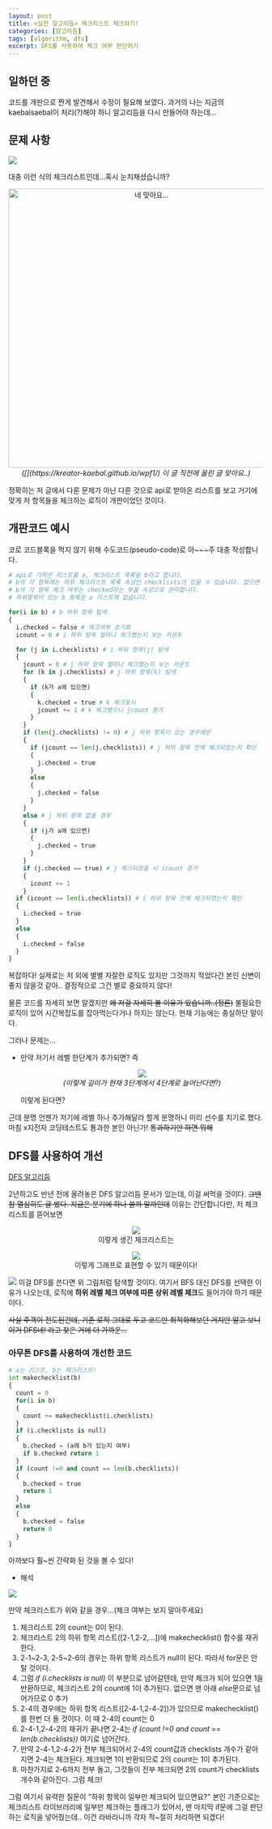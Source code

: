 ```yaml
---
layout: post
title: <실전 알고리듬> 체크리스트 체크하기!
categories: [알고리듬]
tags: [algorithm, dfs]
excerpt: DFS를 사용하여 체크 여부 판단하기
---
```


## 일하던 중
코드를 개판으로 짠게 발견해서 수정이 필요해 보였다.
과거의 나는 지금의 kaebalsaebal이 처리(?)해야 하니 알고리듬을 다시 만들어야 하는데...

## 문제 사항

![](https://velog.velcdn.com/images/kaebalkreator/post/d4cabca4-175f-4e1e-b1fb-1d77e950d350/image.png)

대충 이런 식의 체크리스트인데...혹시 눈치채셨습니까?

<p align="center">
  <img src="https://velog.velcdn.com/images/kaebalkreator/post/f1448d9e-aa5c-4b4c-b0af-0c8f7f3d00e0/image.png" alt="네 맞아요..." width="550" /><br>
  <i>([](https://kreator-kaebal.github.io/wpf1/) 이 글 직전에 올린 글 맞아요..)</i>
</p>

정확히는 저 글에서 다룬 문제가 아닌 다른 것으로
api로 받아온 리스트를 보고 거기에 맞게 저 항목들을 체크하는 로직이 개판이었던 것이다.

## 개판코드 예시

코로 코드블록을 먹지 않기 위해 수도코드(pseudo-code)로 아~~~주 대충 작성합니다.

```python
# api로 가져온 리스트를 a, 체크리스트 목록을 b라고 합니다.
# b의 각 항목에는 하위 체크리스트 목록 속성인 checklists가 있을 수 있습니다. 없으면 null
# b의 각 항목 체크 여부는 checked라는 부울 속성으로 관리합니다.
# 하위항목이 있는 b 항목은 a 리스트에 없습니다.

for(i in b) # b 하위 항목 탐색
{
  i.checked = false # 체크여부 초기화
  icount = 0 # i 하위 항목 얼마나 체크했는지 보는 카운트

  for (j in i.checklists) # i 하위 항목(j) 탐색
  {
    jcount = 0 # j 하위 항목 얼마나 체크했는지 보는 카운트
    for (k in j.checklists) # j 하위 항목(k) 탐색
    {
      if (k가 a에 있으면)
      {	
        k.checked = true # k 체크표시
        jcount += 1 # k 체크됐으니 jcount 증가
      }
    }
    if (len(j.checklists) != 0) # j 하위 항목이 있는 경우에만
    {
      if (jcount == len(j.checklists)) # j 하위 항목 전체 체크되었는지 확인
      {
        j.checked = true
      }
      else
      {
        j.checked = false
      }
    }
    else # j 하위 항목 없을 경우
    {
      if (j가 a에 있으면)
      {
        j.checked = true
      }
    }
    if (j.checked == true) # j 체크되었을 시 icount 증가
    {
      icount += 1
    }
  if (icount == len(i.checklists)) # i 하위 항목 전체 체크되었는지 확인
  {
    i.checked = true
  }
  else
  {
    i.checked = false
  }
}      
```

복잡하다!
실제로는 저 외에 별별 자잘한 로직도 있지만 그것까지 적었다간 본인 신변이 좋지 않을것 같아..
결정적으로 그건 별로 중요하지 않다!

물론 코드를 자세히 보면 알겠지만 ~~왜 저걸 자세히 볼 이유가 있습니까..(정론)~~ 불필요한 로직이 있어 시간복잡도를 잡아먹는다거나 하지는 않는다. 현재 기능에는 충실하단 말이다.

그러나 문제는...
* 만약 저기서 레벨 한단계가 추가되면? 즉 
  <p align="center">
  <img src="https://velog.velcdn.com/images/kaebalkreator/post/d2484f3f-03a8-4761-b83a-f076c99914b8/image.png" /><br>
  <i>(이렇게 깊이가 현재 3단계에서 4단계로 늘어난다면?)</i>
  </p>
  이렇게 된다면?

근데 분명 언젠가 저기에 레벨 하나 추가해달라 할게 분명하니 미리 선수를 치기로 했다.
마침 x지전자 코딩테스트도 통과한 본인 아닌가! ~~통과하기만 하면 뭐해~~

## DFS를 사용하여 개선

[DFS 알고리듬](https://kreator-kaebal.github.io/algorithm1/)

2년하고도 반년 전에 올려놓은 DFS 알고리듬 문서가 있는데, 이걸 써먹을 것이다.
~~그땐 참 열심히도 글 썼다. 지금은 분기에 하나 쓸까 말까인데~~
이유는 간단합니다만, 저 체크리스트를 뜯어보면

<p align="center">
  <img src="https://velog.velcdn.com/images/kaebalkreator/post/103d7bef-d69e-4d96-be13-635d5a09aed7/image.png" /><br>
  이렇게 생긴 체크리스트는
</p>

<p align="center">
  <img src="https://velog.velcdn.com/images/kaebalkreator/post/1659da83-9050-4ab5-8d01-91fbfd7cd6d7/image.png" /><br>
  이렇게 그래프로 표현할 수 있기 때문이다!
</p>

![](https://velog.velcdn.com/images/kaebalkreator/post/d90478b0-69db-430b-b95e-d0ac1e038fb0/image.gif)
이걸 DFS를 쓴다면 위 그림처럼 탐색할 것이다. 여기서 BFS 대신 DFS를 선택한 이유가 나오는데, 
로직에 **하위 레벨 체크 여부에 따른 상위 레벨 체크**도 들어가야 하기 때문이다.

~~사실 주객이 전도된건데, 기존 로직 그대로 두고 코드만 최적화해보던 거지만 알고 보니 이거 DFS네! 라고 찾은 거에 더 가까운...~~

### 아무튼 DFS를 사용하여 개선한 코드

```python
# a는 리스트, b는 체크리스트!
int makechecklist(b)
{
  count = 0
  for(i in b)
  {
    count += makechecklist(i.checklists)
  }
  if (i.checklists is null)
  {
    b.checked = (a에 b가 있는지 여부)
    if b.checked return 1
  }
  if (count !=0 and count == len(b.checklists))
  {
    b.checked = true
    return 1
  }
  else
  {
  	b.checked = false
    return 0
  }
}
```

아까보다 훨~씬 간략화 된 것을 볼 수 있다!

* 해석

![](https://velog.velcdn.com/images/kaebalkreator/post/470bcf66-2e8a-4dca-96ac-13eba954a160/image.png)

만약 체크리스트가 위와 같을 경우...(체크 여부는 보지 말아주세요)

1. 체크리스트 2의 count는 0이 된다.
2. 체크리스트 2의 하위 항목 리스트([2-1,2-2,...])에 makechecklist() 함수를 재귀한다.
3. 2-1~2-3, 2-5~2-6의 경우는 하위 항목 리스트가 null이 된다. 따라서 for문은 안 탈 것이다.
4. 그럼 *if (i.checklists is null)* 이 부분으로 넘어갈텐데, 만약 체크가 되어 있으면 1을 반환하므로, 체크리스트 2의 count에 1이 추가된다. 없으면 맨 아래 *else*문으로 넘어가므로 0 추가
5. 2-4의 경우에는 하위 항목 리스트([2-4-1,2-4-2])가 있으므로 makechecklist()를 한번 더 돌 것이다. 이 때 2-4의 count는 0
6. 2-4-1,2-4-2의 재귀가 끝나면 2-4는 *if (count !=0 and count == len(b.checklists))* 여기로 넘어간다.
7. 만약 2-4-1,2-4-2가 전부 체크되어서 2-4의 count값과 checklists 개수가 같아지면 2-4는 체크된다. 체크되면 1이 반환되므로 2의 count는 1이 추가된다.
8. 마찬가지로 2-6까지 전부 돌고, 그것들이 전부 체크되면 2의 count가 checklists 개수와 같아진다. 그럼 체크!

그럼 여기서 유력한 질문이 "하위 항목이 일부만 체크되어 있으면요?"
본인 기준으로는체크리스트 라이브러리에 일부만 체크하는 플래그가 있어서, 맨 마지막 if문에 그걸 판단하는 로직을 넣어줬는데.. 이건 라바라니까 각자 적~절히 처리하면 되겠다!